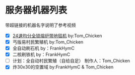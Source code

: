 # 服务器机器列表

带超链接的机器名字说明了参考视频

- [x] [24速均分全锁熔炉带地毯机](https://b23.wtf/BV1bF411u7cB) by:Tom_Chicken 
- [x] 丐版易村民繁殖机 by:Tom_Chicken
- [x] 全自动刷石机 by：FrankHymC
- [x] 二核刷铁机 by：FrankHymC
- [ ] 计划：全自动村民繁殖（自给自足） 制作人：Tom_Chicken 
- [x] 炸30x30的空置域 by:FrankHymC & Tom_Chicken